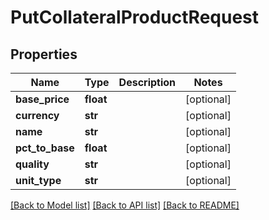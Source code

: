 # PutCollateralProductRequest

## Properties
Name | Type | Description | Notes
------------ | ------------- | ------------- | -------------
**base_price** | **float** |  | [optional] 
**currency** | **str** |  | [optional] 
**name** | **str** |  | [optional] 
**pct_to_base** | **float** |  | [optional] 
**quality** | **str** |  | [optional] 
**unit_type** | **str** |  | [optional] 

[[Back to Model list]](../README.md#documentation-for-models) [[Back to API list]](../README.md#documentation-for-api-endpoints) [[Back to README]](../README.md)

